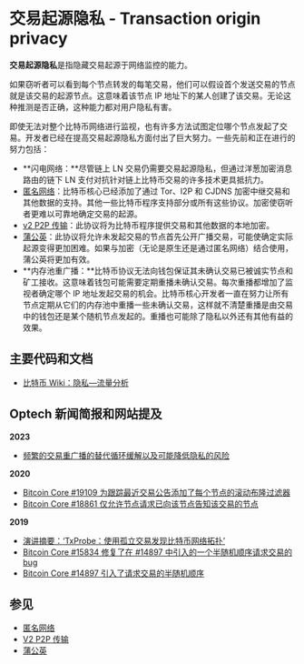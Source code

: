 # 交易起源隐私 - Transaction origin privacy

**交易起源隐私**是指隐藏交易起源于网络监控的能力。

如果窃听者可以看到每个节点转发的每笔交易，他们可以假设首个发送交易的节点就是该交易的起源节点。这意味着该节点 IP 地址下的某人创建了该交易。无论这种推测是否正确，这种能力都对用户隐私有害。

即使无法对整个比特币网络进行监视，也有许多方法试图定位哪个节点发起了交易。开发者已经在提高交易起源隐私方面付出了巨大努力。一些先前和正在进行的努力包括：

* **闪电网络：**尽管链上 LN 交易仍需要交易起源隐私，但通过洋葱加密消息路由的链下 LN 支付对抗针对链上比特币交易的许多技术更具抵抗力。
* [匿名网络](https://bitcoinops.org/en/topics/anonymity-networks)：比特币核心已经添加了通过 Tor、I2P 和 CJDNS 加密中继交易和其他数据的支持。其他一些比特币程序支持部分或所有这些协议。加密使窃听者更难以可靠地确定交易的起源。
* [v2 P2P 传输](https://bitcoinops.org/en/topics/v2-p2p-transport)：此协议将为比特币程序提供交易和其他数据的本地加密。
* [蒲公英](https://bitcoinops.org/en/topics/dandelion/)：此协议将允许未发起交易的节点首先公开广播交易，可能使确定实际起源变得更加困难。如果与加密（无论是原生还是通过匿名网络）结合使用，蒲公英将更加有效。
* **内存池重广播：**比特币协议无法向钱包保证其未确认交易已被诚实节点和矿工接收。这意味着钱包可能需要定期重播未确认交易。每次重播都增加了监视者确定哪个 IP 地址发起交易的机会。比特币核心开发者一直在努力让所有节点定期从它们的内存池中重播一些未确认交易，这样就不清楚重播是由交易中的钱包还是某个随机节点发起的。重播也可能除了隐私以外还有其他有益的效果。

## 主要代码和文档

* [比特币 Wiki：隐私—流量分析](https://en.bitcoin.it/wiki/Privacy#Traffic\_analysis)

## Optech 新闻简报和网站提及

**2023**

* [频繁的交易重广播的替代循环缓解以及可能降低隐私的风险](https://bitcoinops.org/en/newsletters/2023/10/25/#frequent-rebroadcasting)

**2020**

* [Bitcoin Core #19109 为跟踪最近交易公告添加了每个节点的滚动布隆过滤器](https://bitcoinops.org/en/newsletters/2020/07/22/#bitcoin-core-19109)
* [Bitcoin Core #18861 仅允许节点请求已向该节点告知该交易的节点](https://bitcoinops.org/en/newsletters/2020/05/27/#bitcoin-core-18861)

**2019**

* [演讲摘要：‘TxProbe：使用孤立交易发现比特币网络拓扑’](https://bitcoinops.org/en/newsletters/2019/09/18/#txprobe-discovering-bitcoin-s-network-topology-using-orphan-transactions)
* [Bitcoin Core #15834 修复了在 #14897 中引入的一个半随机顺序请求交易的 bug](https://bitcoinops.org/en/newsletters/2019/06/19/#bitcoin-core-15834)
* [Bitcoin Core #14897 引入了请求交易的半随机顺序](https://bitcoinops.org/en/newsletters/2019/02/12/#bitcoin-core-14897)

## 参见

* [匿名网络](https://bitcoinops.org/en/topics/anonymity-networks/)
* [V2 P2P 传输](https://bitcoinops.org/en/topics/v2-p2p-transport/)
* [蒲公英](https://bitcoinops.org/en/topics/dandelion/)
